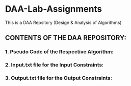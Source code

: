 # DAA-Lab-Assignments
This is a DAA Repsitory (Design & Analysis of Algorithms)

## CONTENTS OF THE DAA REPOSITORY:
### 1. Pseudo Code of the Respective Algorithm:

### 2. Input.txt file for the Input Constraints:

### 3. Output.txt file for the Output Constraints:
